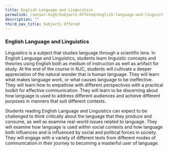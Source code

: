```yaml
---
title: English Language and Linguistics
permalink: /senior-high/Subjects-Offered/english-language-and-linguistics/
description: ""
third_nav_title: Subjects Offered
---
```

### English Language and Linguistics

Linguistics is a subject that studies language through a scientific lens. In English Language and Linguistics, students learn linguistic concepts and theories using English both as medium of instruction as well as artifact for study. At the end of the course in NJC, students will cultivate a deeper appreciation of the natural wonder that is human language. They will learn what makes language work, or what causes language to be ineffective. They will learn how to empathise with different perspectives with a practical toolkit for effective communication. They will learn to be discerning about how language is used to address different audiences and achieve different purposes in manners that suit different contexts.

Students reading English Language and Linguistics can expect to be challenged to think critically about the language that they produce and consume, as well as examine real-world issues related to language. They will examine how language is used within social contexts and how language both influences and is influenced by social and political forces in society. They will engage with a variety of different texts from different modes of communication in their journey to becoming a masterful user of language.